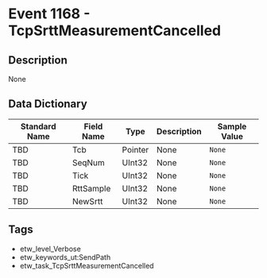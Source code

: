 # Event 1168 - TcpSrttMeasurementCancelled

## Description
None

## Data Dictionary
|Standard Name|Field Name|Type|Description|Sample Value|
|---|---|---|---|---|
|TBD|Tcb|Pointer|None|`None`|
|TBD|SeqNum|UInt32|None|`None`|
|TBD|Tick|UInt32|None|`None`|
|TBD|RttSample|UInt32|None|`None`|
|TBD|NewSrtt|UInt32|None|`None`|

## Tags
* etw_level_Verbose
* etw_keywords_ut:SendPath
* etw_task_TcpSrttMeasurementCancelled